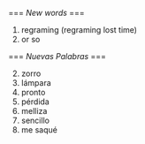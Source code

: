 === *New words* ===

1. regraming (regraming lost time)
2. or so

=== *Nuevas Palabras* ===

2. zorro
3. lámpara
4. pronto
5. pérdida
6. melliza
7. sencillo
8. me saqué
